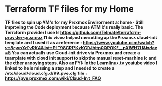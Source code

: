 # Terraform TF files for my Home
**TF files to spin up VM's for my Proxmox Environment at home - Still improving the Code deployment because ATM It's really basic. The Terraform provider I use Is https://github.com/Telmate/terraform-provider-proxmox  This video helped me setting up the Proxmox cloud-init template and I used it as a reference : https://www.youtube.com/watch?v=8qwnXd1yRK4&list=PLT98CRl2KxKGDJbitpQQPOKE__pXlWH7U&index=5 You can actually use Cloud-init drive via Proxmox and create a teamplate with cloud init support to skip the manual reset-machine id and the other annoying steps. Also an FYI: In the Learnlinux.tv youtube video I linked to he is missing a step and I needed to create a /etc/cloud/cloud.cfg.d/99_pve.cfg file : https://pve.proxmox.com/wiki/Cloud-Init_FAQ**
